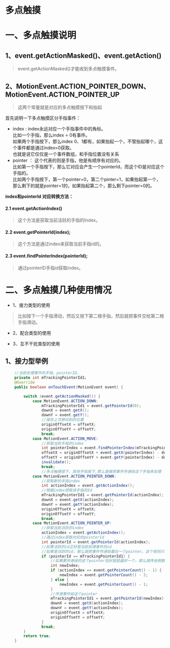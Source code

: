 # 多点触摸

# 一、多点触摸说明
## 1、event.getActionMasked()、event.getAction()
> event.getActionMasked()才能收到多点触摸事件。
## 2、MotionEvent.ACTION_POINTER_DOWN、MotionEvent.ACTION_POINTER_UP
> 这两个常量就是对应的多点触摸按下和抬起

首先说明一下多点触摸区分手指事件：
- index : index永远对应一个手指事件中的角标。   
比如一个手指，那么index = 0有事件。   
如果两个手指按下，那么index 0、1都有，如果抬起一个，不管抬起哪个，这个事件都是通过index=0获取。    
也就是说它仅仅是一个事件数组，和手指位置没有关系
- pointer ： 这个代表的则是手指，他是有顺序有对应的。   
比如第一个手指按下，那么它对应会产生一个pointerId，而这个ID是对应这个手指的。    
比如两个手指按下，第一个pointer=0，第二个pinter=1，如果抬起第一个，那么剩下的就是pointer=1的，如果抬起第二个，那么剩下pointer=0的。

**index和pointerId 对应转换方法：**    
#### 2.1 event.getActionIndex()
> 这个方法是获取当前活跃的手指的Index。

#### 2.2 event.getPointerId(index);
> 这个方法是通过index来获取当前手指id的。

#### 2.3 event.findPointerIndex(pointerId);
> 通过pointerID手指id获取index。



# 二、多点触摸几种使用情况
- 1、接力类型的使用
> 比如按下一个手指滑动，然后又按下第二根手指，然后就把事件交给第二根手指滑动。    
- 2、配合类型的使用
>     
- 3、互不干扰类型的使用
> 


## 1、接力型举例
```java
    //当前处理事件的手指，pointerID，
    private int mTrackingPointerId1;
    @Override
    public boolean onTouchEvent(MotionEvent event) {

        switch (event.getActionMasked()) {
            case MotionEvent.ACTION_DOWN:
                mTrackingPointerId1 = event.getPointerId(0);
                downX = event.getX();
                downY = event.getY();
                //保存上次移动到的位置
                originOffsetX = offsetX;
                originOffsetY = offsetY;
                break;
            case MotionEvent.ACTION_MOVE:
                //获取当前手指的index
                int pointerIndex = event.findPointerIndex(mTrackingPointerId1);
                offsetX = originOffsetX + event.getX(pointerIndex) - downX;
                offsetY = originOffsetY + event.getY(pointerIndex) - downY;
                invalidate();
                break;
                //多点触摸按下，其他手指按下,那么直接把事件传递给这个手指来处理
            case MotionEvent.ACTION_POINTER_DOWN:
                //获取新的手指index
                int actionIndex = event.getActionIndex();
                //根据index获取该手指的Id
                mTrackingPointerId1 = event.getPointerId(actionIndex);
                downX = event.getX(actionIndex);
                downY = event.getY(actionIndex);
                originOffsetX = offsetX;
                originOffsetY = offsetY;
                break;
            case MotionEvent.ACTION_POINTER_UP:
                //获取当前活跃的index
                actionIndex = event.getActionIndex();
                //通过index获取对应的pointerId
                int pointerId = event.getPointerId(actionIndex);
                //如果活跃的id正好是当前处理事件的id
                //如果是活跃的id，那么就把事件传递给最后一个pointer。这个规则只是随心想的，换个规则也没问题。
                if (pointerId == mTrackingPointerId1) {
                    //如果要传递给的这个pointer恰好就是最好一个，那么就传给倒数第二个
                    int newIndex;
                    if (actionIndex == event.getPointerCount() - 1) {
                        newIndex = event.getPointerCount() - 2;
                    } else {
                        newIndex = event.getPointerCount() - 1;
                    }
                    //传递事件给这个pointer
                    mTrackingPointerId1 = event.getPointerId(newIndex);
                    downX = event.getX(actionIndex);
                    downY = event.getY(actionIndex);
                    originOffsetX = offsetX;
                    originOffsetY = offsetY;
                }
                break;
        }
        return true;
    }

```
